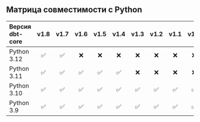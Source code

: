 ## Матрица совместимости с Python

| Версия dbt-core  | v1.8 | v1.7 | v1.6 | v1.5 | v1.4 | v1.3 | v1.2 | v1.1 | v1.0 |
|:-----------------|:----:|:----:|:----:|:----:|:----:|:----:|:----:|:-----:|:-----:|
| Python 3.12      | ✅    | ✅    | ❌    | ❌    | ❌    | ❌    | ❌    | ❌    | ❌    |
| Python 3.11      | ✅    | ✅    | ✅    | ✅    | ✅    | ❌    | ❌    | ❌    | ❌    |
| Python 3.10      | ✅    | ✅    | ✅    | ✅    | ✅    | ✅    | ✅    | ✅    | ✅    |
| Python 3.9       | ✅    | ✅    | ✅    | ✅    | ✅    | ✅    | ✅    | ✅    | ✅    |